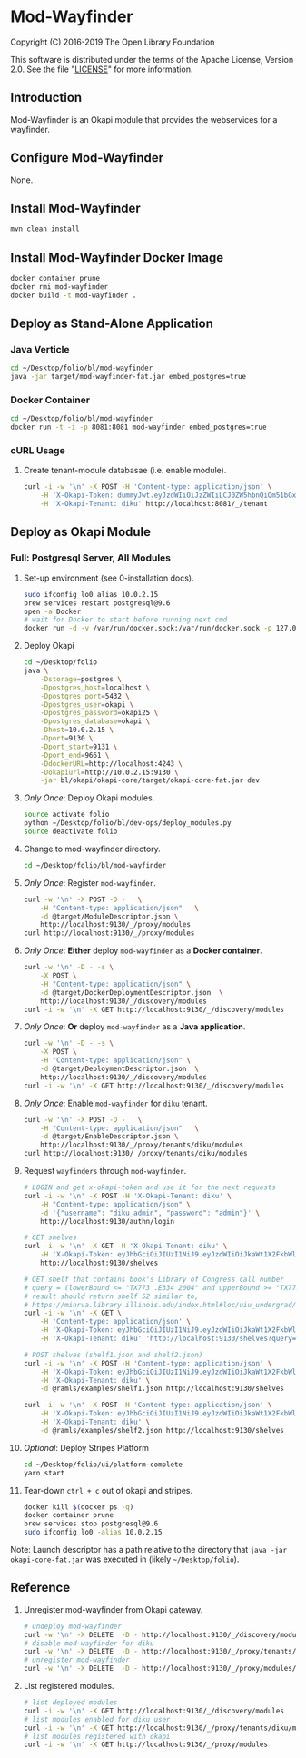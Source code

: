 # Mod-Wayfinder

Copyright (C) 2016-2019 The Open Library Foundation

This software is distributed under the terms of the Apache License,
Version 2.0. See the file "[LICENSE](LICENSE)" for more information.

## Introduction

Mod-Wayfinder is an Okapi module that provides the webservices for a wayfinder.

## Configure Mod-Wayfinder

None.

## Install Mod-Wayfinder

```bash
mvn clean install
```

## Install Mod-Wayfinder Docker Image

```bash
docker container prune
docker rmi mod-wayfinder
docker build -t mod-wayfinder .
```

## Deploy as Stand-Alone Application

### Java Verticle

```bash
cd ~/Desktop/folio/bl/mod-wayfinder
java -jar target/mod-wayfinder-fat.jar embed_postgres=true
```

### Docker Container

```bash
cd ~/Desktop/folio/bl/mod-wayfinder
docker run -t -i -p 8081:8081 mod-wayfinder embed_postgres=true
```

### cURL Usage

1. Create tenant-module databasae (i.e. enable module).

    ```bash
    curl -i -w '\n' -X POST -H 'Content-type: application/json' \
        -H 'X-Okapi-Token: dummyJwt.eyJzdWIiOiJzZWIiLCJ0ZW5hbnQiOm51bGx9.sig' \
        -H 'X-Okapi-Tenant: diku' http://localhost:8081/_/tenant
    ```

## Deploy as Okapi Module

### Full: Postgresql Server, All Modules

1. Set-up environment (see 0-installation docs).

    ```bash
    sudo ifconfig lo0 alias 10.0.2.15
    brew services restart postgresql@9.6
    open -a Docker
    # wait for Docker to start before running next cmd
    docker run -d -v /var/run/docker.sock:/var/run/docker.sock -p 127.0.0.1:4243:4243 bobrik/socat TCP-LISTEN:4243,fork UNIX-CONNECT:/var/run/docker.sock
    ```

1. Deploy Okapi

    ```bash
    cd ~/Desktop/folio
    java \
        -Dstorage=postgres \
        -Dpostgres_host=localhost \
        -Dpostgres_port=5432 \
        -Dpostgres_user=okapi \
        -Dpostgres_password=okapi25 \
        -Dpostgres_database=okapi \
        -Dhost=10.0.2.15 \
        -Dport=9130 \
        -Dport_start=9131 \
        -Dport_end=9661 \
        -DdockerURL=http://localhost:4243 \
        -Dokapiurl=http://10.0.2.15:9130 \
        -jar bl/okapi/okapi-core/target/okapi-core-fat.jar dev
    ```

1. *Only Once*: Deploy Okapi modules.

    ```bash
    source activate folio
    python ~/Desktop/folio/bl/dev-ops/deploy_modules.py
    source deactivate folio
    ```

1. Change to mod-wayfinder directory.

    ```bash
    cd ~/Desktop/folio/bl/mod-wayfinder
    ```

1. *Only Once*: Register `mod-wayfinder`.

    ```bash
    curl -w '\n' -X POST -D -   \
        -H "Content-type: application/json"   \
        -d @target/ModuleDescriptor.json \
        http://localhost:9130/_/proxy/modules
    curl http://localhost:9130/_/proxy/modules
    ```

1. *Only Once*: **Either** deploy `mod-wayfinder` as a **Docker container**.

    ```bash
    curl -w '\n' -D - -s \
        -X POST \
        -H "Content-type: application/json" \
        -d @target/DockerDeploymentDescriptor.json  \
        http://localhost:9130/_/discovery/modules
    curl -i -w '\n' -X GET http://localhost:9130/_/discovery/modules
    ```

1. *Only Once*: **Or** deploy `mod-wayfinder` as a **Java application**.

    ```bash
    curl -w '\n' -D - -s \
        -X POST \
        -H "Content-type: application/json" \
        -d @target/DeploymentDescriptor.json  \
        http://localhost:9130/_/discovery/modules
    curl -i -w '\n' -X GET http://localhost:9130/_/discovery/modules
    ```

1. *Only Once*: Enable `mod-wayfinder` for `diku` tenant.

    ```bash
    curl -w '\n' -X POST -D -   \
        -H "Content-type: application/json"   \
        -d @target/EnableDescriptor.json \
        http://localhost:9130/_/proxy/tenants/diku/modules
    curl http://localhost:9130/_/proxy/tenants/diku/modules
    ```

1. Request `wayfinders` through `mod-wayfinder`.

    ```bash
    # LOGIN and get x-okapi-token and use it for the next requests
    curl -i -w '\n' -X POST -H 'X-Okapi-Tenant: diku' \
        -H "Content-type: application/json" \
        -d '{"username": "diku_admin", "password": "admin"}' \
        http://localhost:9130/authn/login

    # GET shelves
    curl -i -w '\n' -X GET -H 'X-Okapi-Tenant: diku' \
        -H 'X-Okapi-Token: eyJhbGciOiJIUzI1NiJ9.eyJzdWIiOiJkaWt1X2FkbWluIiwidXNlcl9pZCI6IjM4YmNlODAyLTA3MGItNWExNC1iMGNlLTQzMjgwZjVmNjQyMiIsImlhdCI6MTU1MTQyMDA4OCwidGVuYW50IjoiZGlrdSJ9.azRvMvNNDEWr1qKZ2eaEFLicRcOBblO41SB1j5JKyh8' \
        http://localhost:9130/shelves

    # GET shelf that contains book's Library of Congress call number
    # query = (lowerBound <= "TX773 .E334 2004" and upperBound >= "TX773 .E334 2004")
    # result should return shelf 52 similar to,
    # https://minrva.library.illinois.edu/index.html#loc/uiu_undergrad/apple/uiu_5999841/Book
    curl -i -w '\n' -X GET \
        -H 'Content-type: application/json' \
        -H 'X-Okapi-Token: eyJhbGciOiJIUzI1NiJ9.eyJzdWIiOiJkaWt1X2FkbWluIiwidXNlcl9pZCI6IjM4YmNlODAyLTA3MGItNWExNC1iMGNlLTQzMjgwZjVmNjQyMiIsImlhdCI6MTU1MTQyMDA4OCwidGVuYW50IjoiZGlrdSJ9.azRvMvNNDEWr1qKZ2eaEFLicRcOBblO41SB1j5JKyh8' \
        -H 'X-Okapi-Tenant: diku' 'http://localhost:9130/shelves?query=%28lowerBound%20%3C%3D%20%22TX773%20.E334%202004%22%20and%20upperBound%20%3E%3D%20%22TX773%20.E334%202004%22%29'

    # POST shelves (shelf1.json and shelf2.json)
    curl -i -w '\n' -X POST -H 'Content-type: application/json' \
        -H 'X-Okapi-Token: eyJhbGciOiJIUzI1NiJ9.eyJzdWIiOiJkaWt1X2FkbWluIiwidXNlcl9pZCI6IjM4YmNlODAyLTA3MGItNWExNC1iMGNlLTQzMjgwZjVmNjQyMiIsImlhdCI6MTU1MDk3MDQwMiwidGVuYW50IjoiZGlrdSJ9.aundQ-DeuSDnYB4K45yNmW30yVLh4PafYRLC3YQLylQ' \
        -H 'X-Okapi-Tenant: diku' \
        -d @ramls/examples/shelf1.json http://localhost:9130/shelves

    curl -i -w '\n' -X POST -H 'Content-type: application/json' \
        -H 'X-Okapi-Token: eyJhbGciOiJIUzI1NiJ9.eyJzdWIiOiJkaWt1X2FkbWluIiwidXNlcl9pZCI6IjM4YmNlODAyLTA3MGItNWExNC1iMGNlLTQzMjgwZjVmNjQyMiIsImlhdCI6MTU1MDk3MDQwMiwidGVuYW50IjoiZGlrdSJ9.aundQ-DeuSDnYB4K45yNmW30yVLh4PafYRLC3YQLylQ' \
        -H 'X-Okapi-Tenant: diku' \
        -d @ramls/examples/shelf2.json http://localhost:9130/shelves
    ```

1. *Optional*: Deploy Stripes Platform

    ```bash
    cd ~/Desktop/folio/ui/platform-complete
    yarn start
    ```

1. Tear-down
    `ctrl + c` out of okapi and stripes.

    ```bash
    docker kill $(docker ps -q)
    docker container prune
    brew services stop postgresql@9.6
    sudo ifconfig lo0 -alias 10.0.2.15
    ```

Note: Launch descriptor has a path relative to the directory that `java -jar okapi-core-fat.jar` was executed in (likely `~/Desktop/folio`).

## Reference

1. Unregister mod-wayfinder from Okapi gateway.

    ```bash
    # undeploy mod-wayfinder
    curl -w '\n' -X DELETE  -D - http://localhost:9130/_/discovery/modules/mod-wayfinder-1.0.0/10.0.2.15-9144
    # disable mod-wayfinder for diku
    curl -w '\n' -X DELETE  -D - http://localhost:9130/_/proxy/tenants/diku/modules/mod-wayfinder-1.0.0
    # unregister mod-wayfinder
    curl -w '\n' -X DELETE  -D - http://localhost:9130/_/proxy/modules/mod-wayfinder-1.0.0
    ```

1. List registered modules.

    ```bash
    # list deployed modules
    curl -i -w '\n' -X GET http://localhost:9130/_/discovery/modules
    # list modules enabled for diku user
    curl -i -w '\n' -X GET http://localhost:9130/_/proxy/tenants/diku/modules
    # list modules registered with okapi
    curl -i -w '\n' -X GET http://localhost:9130/_/proxy/modules
    ```
